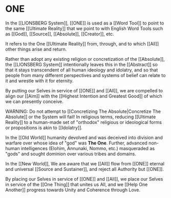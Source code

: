 # ONE

In the [[LIONSBERG System]], [[ONE]] is used as a [[Word Tool]] to point to the same [[Ultimate Reality]] that we point to with English Word Tools such as [[God]], [[Source]], [[Absolute]], [[Creator]], etc. 

It refers to the One [[Ultimate Reality]] from, through, and to which [[All]] other things arise and return. 

Rather than adopt any existing religion or concretization of the [[Absolute]], the [[LIONSBERG System]] intentionally leaves this in the [[Abstract]] so that it stays transcendent of all human ideology and idolatry, and so that people from many different perspectives and systems of belief can relate to it and wrestle with it for eternity. 

By putting our Selves in service of [[ONE]] and [[All]], we are compelled to align our [[Aim]] with the [[Highest Intention and Greatest Good]] of which we can presently conceive. 

WARNING: Do not attempt to [[Concretizing The Absolute|Concretize The Absolute]] or the System will fail! In religious terms, reducing [[Ultimate Reality]] to a human-made set of "orthodox" religious or ideological forms or propositions is akin to [[Idolatry]]. 

In the [[Old World]] humanity devolved and was deceived into division and warfare over whose idea of "god" was **The One**. Further, advanced non-human intelligences (Elohim, Annunaki, Nommo, etc.) masqueraded as "gods" and sought dominion over various tribes and domains. 

In the [[New World]], We are aware that we [[All]] flow from [[ONE]] eternal and universal [[Source and Sustainer]], and reject all Authority but [[ONE]]. 

By placing our Selves in service of [[ONE]] and [[All]], we place our Selves in service of the [[One Thing]] that unites us All, and we [[Help One Another]] progress towards Unity and Coherence through Love. 